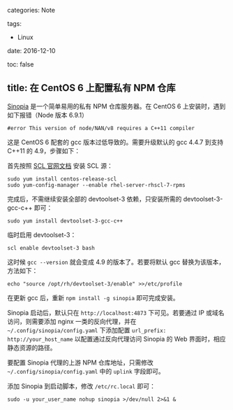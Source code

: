 categories: Note

tags:

- Linux

date: 2016-12-10

toc: false

title: 在 CentOS 6 上配置私有 NPM 仓库
---

[Sinopia](https://github.com/rlidwka/sinopia) 是一个简单易用的私有 NPM 仓库服务器。在 CentOS 6 上安装时，遇到如下报错（Node 版本 6.9.1）

<!--more-->

``` text
#error This version of node/NAN/v8 requires a C++11 compiler
```

这是 CentOS 6 配套的 gcc 版本过低导致的。需要升级默认的 gcc 4.4.7 到支持 C++11 的 4.9，步骤如下：

首先按照 [SCL 官网文档](https://www.softwarecollections.org/en/scls/rhscl/devtoolset-3/) 安装 SCL 源：

``` text
sudo yum install centos-release-scl
sudo yum-config-manager --enable rhel-server-rhscl-7-rpms
```

完成后，不需继续安装全部的 devtoolset-3 依赖，只安装所需的 devtoolset-3-gcc-c++ 即可：

``` text
sudo yum install devtoolset-3-gcc-c++
```

临时启用 devtoolset-3：

``` text
scl enable devtoolset-3 bash
```

这时候 `gcc --version` 就会变成 4.9 的版本了。若要将默认 gcc 替换为该版本，方法如下：

``` text
echo "source /opt/rh/devtoolset-3/enable" >>/etc/profile
```

在更新 gcc 后，重新 `npm install -g sinopia` 即可完成安装。

Sinopia 启动后，默认只在 `http://localhost:4873` 下可见。若要通过 IP 或域名访问，则需要添加 nginx 一类的反向代理，并在 `~/.config/sinopia/config.yaml` 下添加配置 `url_prefix: http://your_host_name` 以配置通过反向代理访问 Sinopia 的 Web 界面时，相应静态资源的路径。

要配置 Sinopia 代理的上游 NPM 仓库地址，只需修改 `~/.config/sinopia/config.yaml` 中的 `uplink` 字段即可。

添加 Sinopia 到启动脚本，修改 `/etc/rc.local` 即可：

``` text
sudo -u your_user_name nohup sinopia >/dev/null 2>&1 &
```
